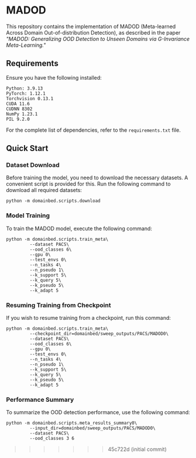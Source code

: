 # MADOD

This repository contains the implementation of MADOD (Meta-learned Across Domain Out-of-distribution Detection), as described in the paper *"MADOD: Generalizing OOD Detection to Unseen Domains via G-Invariance Meta-Learning."*

## Requirements

Ensure you have the following installed:

```
Python: 3.9.13
PyTorch: 1.12.1
Torchvision 0.13.1
CUDA 11.6
CUDNN 8302
NumPy 1.23.1
PIL 9.2.0
```

For the complete list of dependencies, refer to the `requirements.txt` file.

## Quick Start

### Dataset Download

Before training the model, you need to download the necessary datasets. A convenient script is provided for this. Run the following command to download all required datasets:

```
python -m domainbed.scripts.download
```


### Model Training

To train the MADOD model, execute the following command:

```
python -m domainbed.scripts.train_meta\
         --dataset PACS\
         --ood_classes 6\
         --gpu 0\
         --test_envs 0\
         --n_tasks 4\
         --n_pseudo 1\
         --k_support 5\
         --k_query 5\
         --k_pseudo 5\
         --k_adapt 5
```


### Resuming Training from Checkpoint

If you wish to resume training from a checkpoint, run this command:
```
python -m domainbed.scripts.train_meta\
         --checkpoint_dir=domainbed/sweep_outputs/PACS/MADOD0\
         --dataset PACS\
         --ood_classes 6\
         --gpu 0\
         --test_envs 0\
         --n_tasks 4\
         --n_pseudo 1\
         --k_support 5\
         --k_query 5\
         --k_pseudo 5\
         --k_adapt 5
```


### Performance Summary

To summarize the OOD detection performance, use the following command:
```
python -m domainbed.scripts.meta_results_summary0\
         --input_dir=domainbed/sweep_outputs/PACS/MADOD0\
         --dataset PACS\
         --ood_classes 3 6
```
>>>>>>> 45c722d (initial commit)
